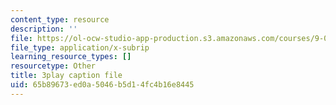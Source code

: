 ```yaml
---
content_type: resource
description: ''
file: https://ol-ocw-studio-app-production.s3.amazonaws.com/courses/9-04-sensory-systems-fall-2013/65b89673ed0a5046b5d14fc4b16e8445_A11axifKMtQ.vtt
file_type: application/x-subrip
learning_resource_types: []
resourcetype: Other
title: 3play caption file
uid: 65b89673-ed0a-5046-b5d1-4fc4b16e8445
---
```

